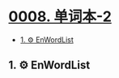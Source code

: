 # [0008. 单词本-2](https://github.com/Tdahuyou/en-notes/tree/main/0008.%20%E5%8D%95%E8%AF%8D%E6%9C%AC-2)

<!-- region:toc -->
- [1. ⚙️ EnWordList](#1-️-enwordlist)
<!-- endregion:toc -->

## 1. ⚙️ EnWordList

<EnWordList :words="[
'police',
'restrict',
'serial',
'patrol',
'scalable',
'vector',
'graphics',
'moveto',
'lineto',
'horizontal',
'vertical',
'cubic',
'Bezier',
'curve',
'quadratic',
'elliptical',
'miter',
'bevel',
'cabbage',
'garlic',
'magenta',
'darkgreen',
'purify',
'populate',
'mutator',
'compose',
'decompose',
'cave',
'badge',
'represent',
'archive',
'dimension',
'accord',
'orientation',
]"></EnWordList>
